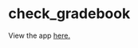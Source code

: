 # check_gradebook


View the app <a href = "https://gee8-check-gradebook-check-gradebook-jnj93b.streamlit.app" target="_blank">here.</a>
